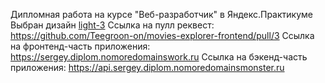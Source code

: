 Дипломная работа на курсе "Веб-разработчик" в Яндекс.Практикуме
Выбран дизайн [light-3](https://www.figma.com/file/6FMWkB94wE7KTkcCgUXtnC/%D0%94%D0%B8%D0%BF%D0%BB%D0%BE%D0%BC%D0%BD%D1%8B%D0%B9-%D0%BF%D1%80%D0%BE%D0%B5%D0%BA%D1%82?type=design&node-id=1-1651&mode=design&t=pLh1P07WNd6Oh3az-4)
Ссылка на пулл реквест: https://github.com/Teegroon-on/movies-explorer-frontend/pull/3
Ссылка на фронтенд-часть приложения: https://sergey.diplom.nomoredomainswork.ru
Ссылка на бэкенд-часть приложения: https://api.sergey.diplom.nomoredomainsmonster.ru

